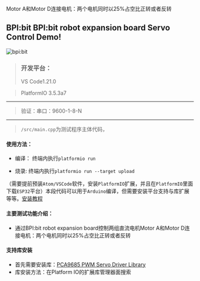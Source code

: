 Motor A和Motor D连接电机：两个电机同时以25%占空比正转或者反转

## BPI:bit BPI:bit robot expansion board Servo Control Demo!

 ![bpi:bit](https://forum.banana-pi.org.cn/uploads/default/original/2X/e/e5557db2dec86b6bf402c5eb4d35b5c1bb668f0e.JPG)

> ### 开发平台：
> VS Code1.21.0

> PlatformIO 3.5.3a7

----
> 验证：串口：9600-1-8-N
----
> `/src/main.cpp`为测试程序主体代码，

#### 使用方法：
- 编译：
终端内执行`platformio run`

- 烧录:
终端内执行`platformio run --target upload`

（需要提前预装`Atom/VSCode`软件，安装`PlatformIO`扩展，并且在`PlatformIO`里面下载`ESP32`平台）本段代码可以用于`Arduino`编译，但需要安装平台支持与库扩展等等。[安装教程](/programing/Arduino_IDE)

#### 主要测试功能介绍：

- 通过BPI:bit robot expansion board控制两组直流电机Motor A和Motor D连接电机：两个电机同时以25%占空比正转或者反转

#### 支持库安装
- 首先需要安装库：[PCA9685 PWM Servo Driver Library](https://github.com/adafruit/Adafruit-PWM-Servo-Driver-Library)
- 库安装方法：在Platform IO的扩展库管理器面搜索

